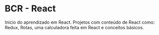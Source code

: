 # BCR - React
Inicio do aprendizado em React. Projetos com conteúdo de React como: Redux, Rotas, uma calculadora feita em React e conceitos básicos.
